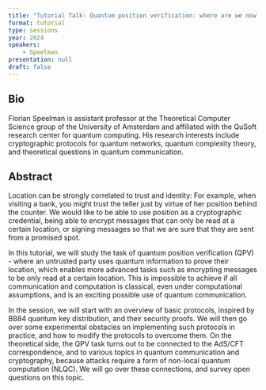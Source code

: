 ```yaml
---
title: "Tutorial Talk: Quantum position verification: where are we now?"
format: tutorial
type: sessions
year: 2024
speakers:
    - Speelman
presentation: null
draft: false
---
```


## Bio

Florian Speelman is assistant professor at the Theoretical Computer Science group of the University of Amsterdam and affiliated with the QuSoft research center for quantum computing. His research interests include cryptographic protocols for quantum networks, quantum complexity theory, and theoretical questions in quantum communication.

## Abstract

Location can be strongly correlated to trust and identity: For example, when visiting a bank, you might trust the teller just by virtue of her position behind the counter. We would like to be able to use position as a cryptographic credential, being able to encrypt messages that can only be read at a certain location, or signing messages so that we are sure that they are sent from a promised spot.

In this tutorial, we will study the task of quantum position verification (QPV) - where an untrusted party uses quantum information to prove their location, which enables more advanced tasks such as encrypting messages to be only read at a certain location. This is impossible to achieve if all communication and computation is classical, even under computational assumptions, and is an exciting possible use of quantum communication.

In the session, we will start with an overview of basic protocols, inspired by BB84 quantum key distribution, and their security proofs. We will then go over some experimental obstacles on implementing such protocols in practice, and how to modify the protocols to overcome them. On the theoretical side, the QPV task turns out to be connected to the AdS/CFT correspondence, and to various topics in quantum communication and cryptography, because attacks require a form of non-local quantum computation (NLQC). We will go over these connections, and survey open questions on this topic.
